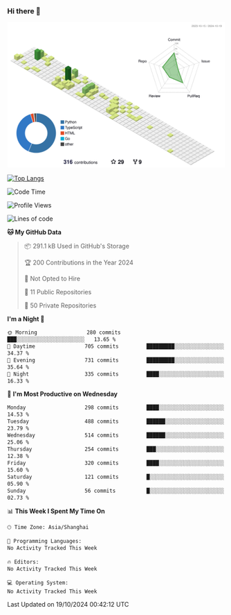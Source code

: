 ### Hi there 👋

![](./profile-3d-contrib/profile-green-animate.svg)

 

[![Top Langs](https://github-readme-stats.vercel.app/api/top-langs/?username=fly2tomato)](https://github.com/anuraghazra/github-readme-stats)


 

<!--START_SECTION:waka-->
![Code Time](http://img.shields.io/badge/Code%20Time-5%20hrs%2042%20mins-blue)

![Profile Views](http://img.shields.io/badge/Profile%20Views-0-blue)

![Lines of code](https://img.shields.io/badge/From%20Hello%20World%20I%27ve%20Written-522.1%20thousand%20lines%20of%20code-blue)

**🐱 My GitHub Data** 

> 📦 291.1 kB Used in GitHub's Storage 
 > 
> 🏆 200 Contributions in the Year 2024
 > 
> 🚫 Not Opted to Hire
 > 
> 📜 11 Public Repositories 
 > 
> 🔑 50 Private Repositories 
 > 
**I'm a Night 🦉** 

```text
🌞 Morning                280 commits         ███░░░░░░░░░░░░░░░░░░░░░░   13.65 % 
🌆 Daytime                705 commits         █████████░░░░░░░░░░░░░░░░   34.37 % 
🌃 Evening                731 commits         █████████░░░░░░░░░░░░░░░░   35.64 % 
🌙 Night                  335 commits         ████░░░░░░░░░░░░░░░░░░░░░   16.33 % 
```
📅 **I'm Most Productive on Wednesday** 

```text
Monday                   298 commits         ████░░░░░░░░░░░░░░░░░░░░░   14.53 % 
Tuesday                  488 commits         ██████░░░░░░░░░░░░░░░░░░░   23.79 % 
Wednesday                514 commits         ██████░░░░░░░░░░░░░░░░░░░   25.06 % 
Thursday                 254 commits         ███░░░░░░░░░░░░░░░░░░░░░░   12.38 % 
Friday                   320 commits         ████░░░░░░░░░░░░░░░░░░░░░   15.60 % 
Saturday                 121 commits         █░░░░░░░░░░░░░░░░░░░░░░░░   05.90 % 
Sunday                   56 commits          █░░░░░░░░░░░░░░░░░░░░░░░░   02.73 % 
```


📊 **This Week I Spent My Time On** 

```text
🕑︎ Time Zone: Asia/Shanghai

💬 Programming Languages: 
No Activity Tracked This Week

🔥 Editors: 
No Activity Tracked This Week

💻 Operating System: 
No Activity Tracked This Week
```


 Last Updated on 19/10/2024 00:42:12 UTC
<!--END_SECTION:waka-->
